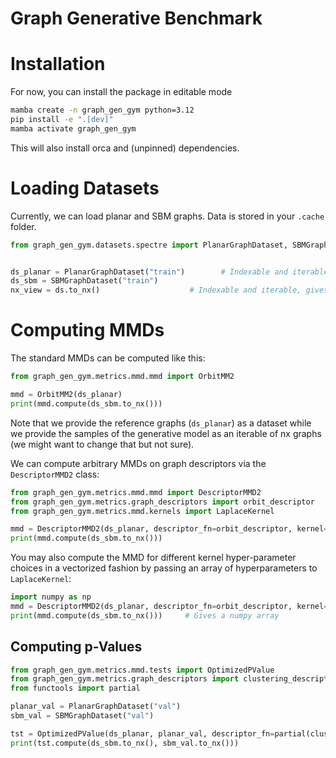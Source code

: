 # Graph Generative Benchmark
# Installation
For now, you can install the package in editable mode
```bash
mamba create -n graph_gen_gym python=3.12
pip install -e ".[dev]"
mamba activate graph_gen_gym
```

This will also install orca and (unpinned) dependencies.

# Loading Datasets
Currently, we can load planar and SBM graphs. Data is stored in your `.cache` folder.
```python
from graph_gen_gym.datasets.spectre import PlanarGraphDataset, SBMGraphDataset


ds_planar = PlanarGraphDataset("train")        # Indexable and iterable, gives PyG graphs
ds_sbm = SBMGraphDataset("train")
nx_view = ds.to_nx()                    # Indexable and iterable, gives networkx graphs
```


# Computing MMDs
The standard MMDs can be computed like this:

```python
from graph_gen_gym.metrics.mmd.mmd import OrbitMM2

mmd = OrbitMM2(ds_planar)
print(mmd.compute(ds_sbm.to_nx()))
```

Note that we provide the reference graphs (`ds_planar`) as a dataset while we provide the samples of the generative model as an iterable of nx graphs (we might want to change that but not sure).

We can compute arbitrary MMDs on graph descriptors via the `DescriptorMMD2` class:

```python
from graph_gen_gym.metrics.mmd.mmd import DescriptorMMD2
from graph_gen_gym.metrics.graph_descriptors import orbit_descriptor
from graph_gen_gym.metrics.mmd.kernels import LaplaceKernel

mmd = DescriptorMMD2(ds_planar, descriptor_fn=orbit_descriptor, kernel=LaplaceKernel(lbd=0.2), variant="umve")
print(mmd.compute(ds_sbm.to_nx()))
```

You may also compute the MMD for different kernel hyper-parameter choices in a vectorized fashion by passing an array of hyperparameters to `LaplaceKernel`:

```python
import numpy as np
mmd = DescriptorMMD2(ds_planar, descriptor_fn=orbit_descriptor, kernel=LaplaceKernel(lbd=np.linspace(0.1, 5, 10)), variant="umve")
print(mmd.compute(ds_sbm.to_nx()))     # Gives a numpy array
```


## Computing p-Values

```python
from graph_gen_gym.metrics.mmd.tests import OptimizedPValue
from graph_gen_gym.metrics.graph_descriptors import clustering_descriptor
from functools import partial

planar_val = PlanarGraphDataset("val")
sbm_val = SBMGraphDataset("val")

tst = OptimizedPValue(ds_planar, planar_val, descriptor_fn=partial(clustering_descriptor, bins=100), kernel=LaplaceKernel(lbd=np.linspace(0.05, 5, 100)))
print(tst.compute(ds_sbm.to_nx(), sbm_val.to_nx()))
```
